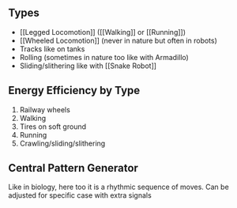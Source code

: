 ## Types
- [[Legged Locomotion]] ([[Walking]] or [[Running]])
- [[Wheeled Locomotion]] (never in nature but often in robots)
- Tracks like on tanks
- Rolling (sometimes in nature too like with Armadillo)
- Sliding/slithering like with [[Snake Robot]]

## Energy Efficiency by Type
1. Railway wheels
2. Walking
3. Tires on soft ground
4. Running
5. Crawling/sliding/slithering

## Central Pattern Generator
Like in biology, here too it is a rhythmic sequence of moves. Can be adjusted for specific case with extra signals